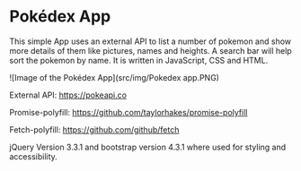 # Pokédex App

This simple App uses an external API to list a number of pokemon and show more details of them like pictures, names and heights. A search bar will help sort the pokemon by name. It is written in JavaScript, CSS and HTML.

![Image of the Pokédex App](src/img/Pokedex app.PNG)

External API: https://pokeapi.co

Promise-polyfill: https://github.com/taylorhakes/promise-polyfill

Fetch-polyfill: https://github.com/github/fetch

jQuery Version 3.3.1 and bootstrap version 4.3.1 where used for styling and accessibility.
